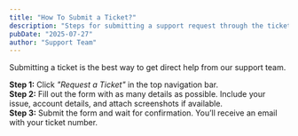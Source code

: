 ```yaml
---
title: "How To Submit a Ticket?"
description: "Steps for submitting a support request through the ticketing system."
pubDate: "2025-07-27"
author: "Support Team"
---
```


Submitting a ticket is the best way to get direct help from our support team.

**Step 1:** Click _"Request a Ticket"_ in the top navigation bar.  
**Step 2:** Fill out the form with as many details as possible. Include your issue, account details, and attach screenshots if available.  
**Step 3:** Submit the form and wait for confirmation. You’ll receive an email with your ticket number.
